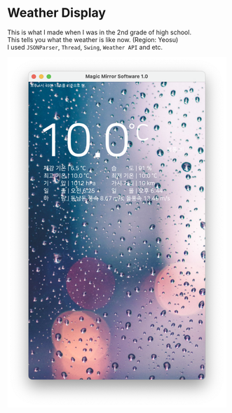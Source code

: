 # Weather Display
This is what I made when I was in the 2nd grade of high school.  
This tells you what the weather is like now. (Region: Yeosu)  
I used ``JSONParser``, ``Thread``, ``Swing``, ``Weather API`` and etc.

<img src="./image-1.png" width=500>
